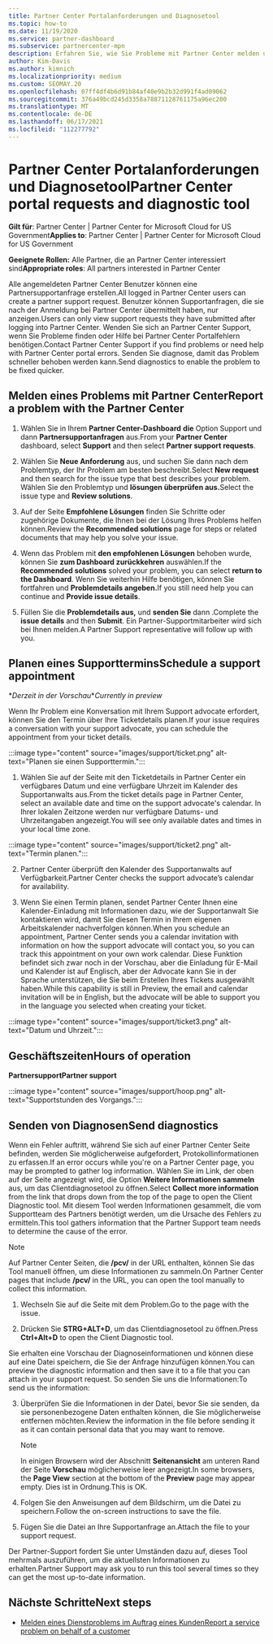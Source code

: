 ```yaml
---
title: Partner Center Portalanforderungen und Diagnosetool
ms.topic: how-to
ms.date: 11/19/2020
ms.service: partner-dashboard
ms.subservice: partnercenter-mpn
description: Erfahren Sie, wie Sie Probleme mit Partner Center melden und Diagnoseinformationen für das Partnersupportteam sammeln.
author: Kim-Davis
ms.author: kimnich
ms.localizationpriority: medium
ms.custom: SEOMAY.20
ms.openlocfilehash: 07ff4df4b6d91b84af40e9b2b32d991f4ad09062
ms.sourcegitcommit: 376a49bcd245d3358a78871128761175a96ec200
ms.translationtype: MT
ms.contentlocale: de-DE
ms.lasthandoff: 06/17/2021
ms.locfileid: "112277792"
---
```

# <a name="partner-center-portal-requests-and-diagnostic-tool"></a><span data-ttu-id="e1aa2-103">Partner Center Portalanforderungen und Diagnosetool</span><span class="sxs-lookup"><span data-stu-id="e1aa2-103">Partner Center portal requests and diagnostic tool</span></span>

<span data-ttu-id="e1aa2-104">**Gilt für**: Partner Center | Partner Center for Microsoft Cloud for US Government</span><span class="sxs-lookup"><span data-stu-id="e1aa2-104">**Applies to**: Partner Center | Partner Center for Microsoft Cloud for US Government</span></span>

<span data-ttu-id="e1aa2-105">**Geeignete Rollen:** Alle Partner, die an Partner Center interessiert sind</span><span class="sxs-lookup"><span data-stu-id="e1aa2-105">**Appropriate roles**: All partners interested in Partner Center</span></span>

<span data-ttu-id="e1aa2-106">Alle angemeldeten Partner Center Benutzer können eine Partnersupportanfrage erstellen.</span><span class="sxs-lookup"><span data-stu-id="e1aa2-106">All logged in Partner Center users can create a partner support request.</span></span> <span data-ttu-id="e1aa2-107">Benutzer können Supportanfragen, die sie nach der Anmeldung bei Partner Center übermittelt haben, nur anzeigen.</span><span class="sxs-lookup"><span data-stu-id="e1aa2-107">Users can only view support requests they have submitted after logging into Partner Center.</span></span>
<span data-ttu-id="e1aa2-108">Wenden Sie sich an Partner Center Support, wenn Sie Probleme finden oder Hilfe bei Partner Center Portalfehlern benötigen.</span><span class="sxs-lookup"><span data-stu-id="e1aa2-108">Contact Partner Center Support if you find problems or need help with Partner Center portal errors.</span></span> <span data-ttu-id="e1aa2-109">Senden Sie diagnose, damit das Problem schneller behoben werden kann.</span><span class="sxs-lookup"><span data-stu-id="e1aa2-109">Send diagnostics to enable the problem to be fixed quicker.</span></span>

## <a name="report-a-problem-with-the-partner-center"></a><span data-ttu-id="e1aa2-110">Melden eines Problems mit Partner Center</span><span class="sxs-lookup"><span data-stu-id="e1aa2-110">Report a problem with the Partner Center</span></span>

1. <span data-ttu-id="e1aa2-111">Wählen Sie in Ihrem **Partner Center-Dashboard** **die** Option Support und dann **Partnersupportanfragen** aus.</span><span class="sxs-lookup"><span data-stu-id="e1aa2-111">From your **Partner Center** dashboard, select **Support** and then select **Partner support requests**.</span></span>

2. <span data-ttu-id="e1aa2-112">Wählen Sie **Neue Anforderung** aus, und suchen Sie dann nach dem Problemtyp, der Ihr Problem am besten beschreibt.</span><span class="sxs-lookup"><span data-stu-id="e1aa2-112">Select **New request** and then search for the issue type that best describes your problem.</span></span> <span data-ttu-id="e1aa2-113">Wählen Sie den Problemtyp und **lösungen überprüfen aus.**</span><span class="sxs-lookup"><span data-stu-id="e1aa2-113">Select the issue type and **Review solutions**.</span></span>

3. <span data-ttu-id="e1aa2-114">Auf der Seite **Empfohlene Lösungen** finden Sie Schritte oder zugehörige Dokumente, die Ihnen bei der Lösung Ihres Problems helfen können.</span><span class="sxs-lookup"><span data-stu-id="e1aa2-114">Review the **Recommended solutions** page for steps or related documents that may help you solve your issue.</span></span>

4. <span data-ttu-id="e1aa2-115">Wenn das Problem mit **den empfohlenen Lösungen** behoben wurde, können Sie **zum Dashboard zurückkehren** auswählen.</span><span class="sxs-lookup"><span data-stu-id="e1aa2-115">If the **Recommended solutions** solved your problem, you can select **return to the Dashboard**.</span></span> <span data-ttu-id="e1aa2-116">Wenn Sie weiterhin Hilfe benötigen, können Sie fortfahren und **Problemdetails angeben.**</span><span class="sxs-lookup"><span data-stu-id="e1aa2-116">If you still need help you can continue and **Provide issue details**.</span></span>

5. <span data-ttu-id="e1aa2-117">Füllen Sie die **Problemdetails aus,** und **senden Sie** dann .</span><span class="sxs-lookup"><span data-stu-id="e1aa2-117">Complete the **issue details** and then **Submit**.</span></span> <span data-ttu-id="e1aa2-118">Ein Partner-Supportmitarbeiter wird sich bei Ihnen melden.</span><span class="sxs-lookup"><span data-stu-id="e1aa2-118">A Partner Support representative will follow up with you.</span></span>

## <a name="schedule-a-support-appointment"></a><span data-ttu-id="e1aa2-119">Planen eines Supporttermins</span><span class="sxs-lookup"><span data-stu-id="e1aa2-119">Schedule a support appointment</span></span> 

<span data-ttu-id="e1aa2-120">\**Derzeit in der Vorschau*</span><span class="sxs-lookup"><span data-stu-id="e1aa2-120">\**Currently in preview*</span></span>

<span data-ttu-id="e1aa2-121">Wenn Ihr Problem eine Konversation mit Ihrem Support advocate erfordert, können Sie den Termin über Ihre Ticketdetails planen.</span><span class="sxs-lookup"><span data-stu-id="e1aa2-121">If your issue requires a conversation with your support advocate, you can schedule the appointment from your ticket details.</span></span>

:::image type="content" source="images/support/ticket.png" alt-text="Planen sie einen Supporttermin.":::

1.  <span data-ttu-id="e1aa2-123">Wählen Sie auf der Seite mit den Ticketdetails in Partner Center ein verfügbares Datum und eine verfügbare Uhrzeit im Kalender des Supportanwalts aus.</span><span class="sxs-lookup"><span data-stu-id="e1aa2-123">From the ticket details page in Partner Center, select an available date and time on the support advocate's calendar.</span></span> <span data-ttu-id="e1aa2-124">In Ihrer lokalen Zeitzone werden nur verfügbare Datums- und Uhrzeitangaben angezeigt.</span><span class="sxs-lookup"><span data-stu-id="e1aa2-124">You will see only available dates and times in your local time zone.</span></span>

:::image type="content" source="images/support/ticket2.png" alt-text="Termin planen.":::

2. <span data-ttu-id="e1aa2-126">Partner Center überprüft den Kalender des Supportanwalts auf Verfügbarkeit.</span><span class="sxs-lookup"><span data-stu-id="e1aa2-126">Partner Center checks the support advocate’s  calendar for availability.</span></span>

1. <span data-ttu-id="e1aa2-127">Wenn Sie einen Termin planen, sendet Partner Center Ihnen eine Kalender-Einladung mit Informationen dazu, wie der Supportanwalt Sie kontaktieren wird, damit Sie diesen Termin in Ihrem eigenen Arbeitskalender nachverfolgen können.</span><span class="sxs-lookup"><span data-stu-id="e1aa2-127">When you schedule an appointment, Partner Center sends you a calendar invitation with information on how the support advocate will contact you, so you can track this appointment on your own work calendar.</span></span>  <span data-ttu-id="e1aa2-128">Diese Funktion befindet sich zwar noch in der Vorschau, aber die Einladung für E-Mail und Kalender ist auf Englisch, aber der Advocate kann Sie in der Sprache unterstützen, die Sie beim Erstellen Ihres Tickets ausgewählt haben.</span><span class="sxs-lookup"><span data-stu-id="e1aa2-128">While this capability is still in Preview, the email and calendar invitation will be in English, but the advocate will be able to support you in the language you selected when creating your ticket.</span></span>

:::image type="content" source="images/support/ticket3.png" alt-text="Datum und Uhrzeit.":::

## <a name="hours-of-operation"></a><span data-ttu-id="e1aa2-130">Geschäftszeiten</span><span class="sxs-lookup"><span data-stu-id="e1aa2-130">Hours of operation</span></span>

<span data-ttu-id="e1aa2-131">**Partnersupport**</span><span class="sxs-lookup"><span data-stu-id="e1aa2-131">**Partner support**</span></span>

:::image type="content" source="images/support/hoop.png" alt-text="Supportstunden des Vorgangs.":::

## <a name="send-diagnostics"></a><span data-ttu-id="e1aa2-133">Senden von Diagnosen</span><span class="sxs-lookup"><span data-stu-id="e1aa2-133">Send diagnostics</span></span>

<span data-ttu-id="e1aa2-134">Wenn ein Fehler auftritt, während Sie sich auf einer Partner Center Seite befinden, werden Sie möglicherweise aufgefordert, Protokollinformationen zu erfassen.</span><span class="sxs-lookup"><span data-stu-id="e1aa2-134">If an error occurs while you're on a Partner Center page, you may be prompted to gather log information.</span></span> <span data-ttu-id="e1aa2-135">Wählen Sie im Link, der oben auf der Seite angezeigt wird, die Option **Weitere Informationen sammeln** aus, um das Clientdiagnosetool zu öffnen.</span><span class="sxs-lookup"><span data-stu-id="e1aa2-135">Select **Collect more information** from the link that drops down from the top of the page to open the Client Diagnostic tool.</span></span> <span data-ttu-id="e1aa2-136">Mit diesem Tool werden Informationen gesammelt, die vom Supportteam des Partners benötigt werden, um die Ursache des Fehlers zu ermitteln.</span><span class="sxs-lookup"><span data-stu-id="e1aa2-136">This tool gathers information that the Partner Support team needs to determine the cause of the error.</span></span> 

>[!NOTE]
><span data-ttu-id="e1aa2-137">Auf Partner Center Seiten, die **/pcv/** in der URL enthalten, können Sie das Tool manuell öffnen, um diese Informationen zu sammeln.</span><span class="sxs-lookup"><span data-stu-id="e1aa2-137">On Partner Center pages that include **/pcv/** in the URL, you can open the tool manually to collect this information.</span></span>

1. <span data-ttu-id="e1aa2-138">Wechseln Sie auf die Seite mit dem Problem.</span><span class="sxs-lookup"><span data-stu-id="e1aa2-138">Go to the page with the issue.</span></span>

2. <span data-ttu-id="e1aa2-139">Drücken Sie **STRG+ALT+D**, um das Clientdiagnosetool zu öffnen.</span><span class="sxs-lookup"><span data-stu-id="e1aa2-139">Press **Ctrl+Alt+D** to open the Client Diagnostic tool.</span></span>

<span data-ttu-id="e1aa2-140">Sie erhalten eine Vorschau der Diagnoseinformationen und können diese auf eine Datei speichern, die Sie der Anfrage hinzufügen können.</span><span class="sxs-lookup"><span data-stu-id="e1aa2-140">You can preview the diagnostic information and then save it to a file that you can attach in your support request.</span></span> <span data-ttu-id="e1aa2-141">So senden Sie uns die Informationen:</span><span class="sxs-lookup"><span data-stu-id="e1aa2-141">To send us the information:</span></span>

3. <span data-ttu-id="e1aa2-142">Überprüfen Sie die Informationen in der Datei, bevor Sie sie senden, da sie personenbezogene Daten enthalten können, die Sie möglicherweise entfernen möchten.</span><span class="sxs-lookup"><span data-stu-id="e1aa2-142">Review the information in the file before sending it as it can contain personal data that you may want to remove.</span></span>

    >[!NOTE]
    ><span data-ttu-id="e1aa2-143">In einigen Browsern wird der Abschnitt **Seitenansicht** am unteren Rand der Seite **Vorschau** möglicherweise leer angezeigt.</span><span class="sxs-lookup"><span data-stu-id="e1aa2-143">In some browsers, the **Page View** section at the bottom of the **Preview** page may appear empty.</span></span> <span data-ttu-id="e1aa2-144">Dies ist in Ordnung.</span><span class="sxs-lookup"><span data-stu-id="e1aa2-144">This is OK.</span></span>

4. <span data-ttu-id="e1aa2-145">Folgen Sie den Anweisungen auf dem Bildschirm, um die Datei zu speichern.</span><span class="sxs-lookup"><span data-stu-id="e1aa2-145">Follow the on-screen instructions to save the file.</span></span>

5. <span data-ttu-id="e1aa2-146">Fügen Sie die Datei an Ihre Supportanfrage an.</span><span class="sxs-lookup"><span data-stu-id="e1aa2-146">Attach the file to your support request.</span></span>

<span data-ttu-id="e1aa2-147">Der Partner-Support fordert Sie unter Umständen dazu auf, dieses Tool mehrmals auszuführen, um die aktuellsten Informationen zu erhalten.</span><span class="sxs-lookup"><span data-stu-id="e1aa2-147">Partner Support may ask you to run this tool several times so they can get the most up-to-date information.</span></span>

## <a name="next-steps"></a><span data-ttu-id="e1aa2-148">Nächste Schritte</span><span class="sxs-lookup"><span data-stu-id="e1aa2-148">Next steps</span></span>

- [<span data-ttu-id="e1aa2-149">Melden eines Dienstproblems im Auftrag eines Kunden</span><span class="sxs-lookup"><span data-stu-id="e1aa2-149">Report a service problem on behalf of a customer</span></span>](report-problems-on-behalf-of-a-customer.md)

